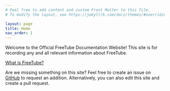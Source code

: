 ```yaml
---
# Feel free to add content and custom Front Matter to this file.
# To modify the layout, see https://jekyllrb.com/docs/themes/#overriding-theme-defaults

layout: page
title: Home
nav_order: 1
---
```


Welcome to the Official FreeTube Documentation Website! This site is for recording any and all relevant information about FreeTube.

[What is FreeTube?](/about/freetube)

Are we missing something on this site? Feel free to create an issue on [GitHub](https://github.com/FreeTubeApp/FreeTube-Docs) to request an addition. Alternatively, you can also edit this site and create a pull request.
